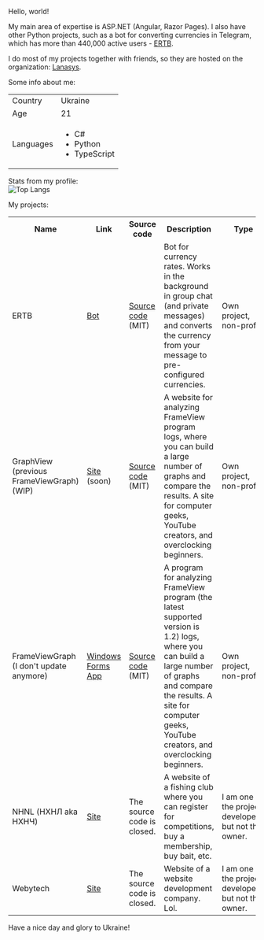 Hello, world!

My main area of expertise is ASP.NET (Angular, Razor Pages). I also have other Python projects, such as a bot for converting currencies in Telegram, which has more than 440,000 active users - <a href="https://t.me/exchange_rates_vsk_bot">ERTB</a>.

I do most of my projects together with friends, so they are hosted on the organization: <a href="https://github.com/Lanasys">Lanasys</a>.

Some info about me:<br>
<table>
  <tr>
    <td>
      Country
    </td>
    <td>
      Ukraine
    </td>
  </tr>
  <tr>
    <td>
      Age
    </td>
    <td>
      21
    </td>
  </tr>
  <tr>
    <td>
      Languages
    </td>
    <td>
      <ul>
        <li>C#</li>
        <li>Python</li>
        <li>TypeScript</li>
      </ul>
    </td>
  </tr>
</table>

Stats from my profile:<br>
![Top Langs](https://github-readme-stats.vercel.app/api/top-langs/?username=volkovskey&theme=nord)

My projects:<br>
<table>
  <tr>
    <th>
      Name
    </th>
    <th>
      Link
    </th>
    <th>
      Source code
    </th>
    <th>
      Description
    </th>
    <th>
      Type
    </th>
  </tr>
  <tr>
    <td>
      ERTB
    </td>
    <td>
      <a href="https://t.me/exchange_rates_vsk_bot">Bot</a>
    </td>
    <td>
      <a href="https://github.com/Lanasys/exchange-rates-tg-bot">Source code</a> (MIT)
    </td>
    <td>
      Bot for currency rates. Works in the background in group chat (and private messages) and converts the currency from your message to pre-configured currencies.
    </td>
    <td>
      Own project, non-profit
    </td>
  </tr>
  <tr>
    <td>
      GraphView (previous FrameViewGraph) (WIP)
    </td>
    <td>
      <a href="">Site</a> (soon)
    </td>
    <td>
      <a href="https://github.com/Lanasys/GraphView">Source code</a> (MIT)
    </td>
    <td>
      A website for analyzing FrameView program logs, where you can build a large number of graphs and compare the results. A site for computer geeks, YouTube creators, and overclocking beginners.
    </td>
    <td>
      Own project, non-profit
    </td>
  </tr>
  <tr>
    <td>
      FrameViewGraph (I don't update anymore)
    </td>
    <td>
      <a href="https://github.com/volkovskey/FrameViewGraph/releases/tag/1.5.0">Windows Forms App</a>
    </td>
    <td>
      <a href="https://github.com/volkovskey/FrameViewGraph">Source code</a> (MIT)
    </td>
    <td>
      A program for analyzing <a gref="https://www.nvidia.com/en-us/geforce/technologies/frameview/">FrameView</a> program (the latest supported version is 1.2) logs, where you can build a large number of graphs and compare the results. A site for computer geeks, YouTube creators, and overclocking beginners.
    </td>
    <td>
      Own project, non-profit
    </td>
  </tr>
  <tr>
    <td>
      NHNL (НХНЛ aka НХНЧ)
    </td>
    <td>
      <a href="https://нхнч.com">Site</a>
    </td>
    <td>
      The source code is closed.
    </td>
    <td>
      A website of a fishing club where you can register for competitions, buy a membership, buy bait, etc.
    </td>
    <td>
      I am one of the project developers, but not the owner.
    </td>
  </tr>
  <tr>
    <td>
      Webytech
    </td>
    <td>
      <a href="https://webytech.cz/">Site</a>
    </td>
    <td>
      The source code is closed.
    </td>
    <td>
      Website of a website development company. Lol.
    </td>
    <td>
      I am one of the project developers, but not the owner.
    </td>
  </tr>
</table>

Have a nice day and glory to Ukraine!
